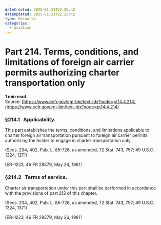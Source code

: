 ```yaml
---
dateCreated: 2025-01-31T22:25:42
dateUpdated: 2025-01-31T22:25:42
type: Resource
categories:
  - aviation
---
```


# Part 214. Terms, conditions, and limitations of foreign air carrier permits authorizing charter transportation only
**1 min read**  
Source: [https://www.ecfr.gov/cgi-bin/text-idx?node=pt14.4.214](https://www.ecfr.gov/cgi-bin/text-idx?node=pt14.4.214)

<div>

### §214.1   Applicability.

This part establishes the terms, conditions, and limitations applicable to charter foreign air transportation pursuant to foreign air carrier permits authorizing the holder to engage in charter transportation only.

(Secs. 204, 402, Pub. L. 85-726, as amended, 72 Stat. 743, 757; 49 U.S.C. 1324, 1371)

\[ER-1223, 46 FR 28379, May 26, 1981\]

### §214.2   Terms of service.

Charter air transportation under this part shall be performed in accordance with the provisions of part 212 of this chapter.

(Secs. 204, 402, Pub. L. 85-726, as amended, 72 Stat. 743, 757; 49 U.S.C. 1324, 1371)

\[ER-1223, 46 FR 28379, May 26, 1981\]

</div>
